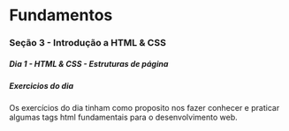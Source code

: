 # Fundamentos
### Seção 3 - Introdução a HTML & CSS
##### Dia 1 - HTML & CSS - Estruturas de página

##### Exercicios do dia
Os exercícios do dia tinham como proposito nos fazer conhecer e praticar algumas tags html fundamentais para o desenvolvimento web.